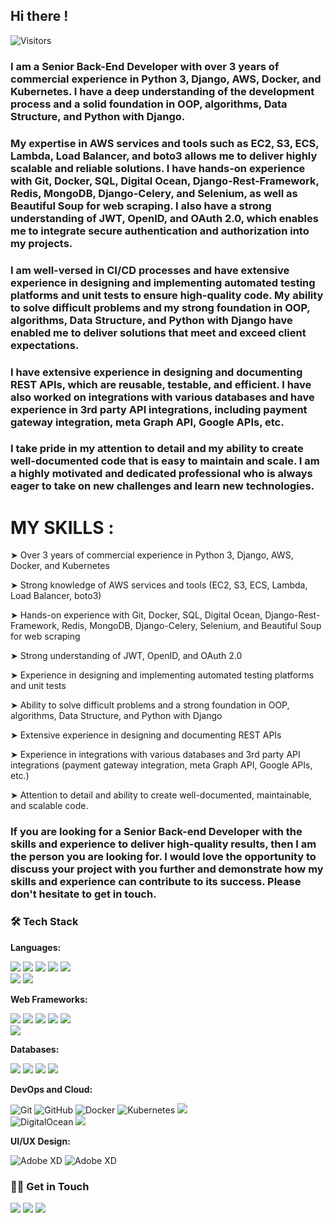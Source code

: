 ## Hi there !

![Visitors](https://api.visitorbadge.io/api/visitors?path=abdurrahimcs50&label=1234&countColor=%23263759)

### I am a Senior Back-End Developer with over 3 years of commercial experience in Python 3, Django, AWS, Docker, and Kubernetes. I have a deep understanding of the development process and a solid foundation in OOP, algorithms, Data Structure, and Python with Django.

### My expertise in AWS services and tools such as EC2, S3, ECS, Lambda, Load Balancer, and boto3 allows me to deliver highly scalable and reliable solutions. I have hands-on experience with Git, Docker, SQL, Digital Ocean, Django-Rest-Framework, Redis, MongoDB, Django-Celery, and Selenium, as well as Beautiful Soup for web scraping. I also have a strong understanding of JWT, OpenID, and OAuth 2.0, which enables me to integrate secure authentication and authorization into my projects.

### I am well-versed in CI/CD processes and have extensive experience in designing and implementing automated testing platforms and unit tests to ensure high-quality code. My ability to solve difficult problems and my strong foundation in OOP, algorithms, Data Structure, and Python with Django have enabled me to deliver solutions that meet and exceed client expectations.

### I have extensive experience in designing and documenting REST APIs, which are reusable, testable, and efficient. I have also worked on integrations with various databases and have experience in 3rd party API integrations, including payment gateway integration, meta Graph API, Google APIs, etc.

### I take pride in my attention to detail and my ability to create well-documented code that is easy to maintain and scale. I am a highly motivated and dedicated professional who is always eager to take on new challenges and learn new technologies.

# MY SKILLS :
➤ Over 3 years of commercial experience in Python 3, Django, AWS, Docker, and Kubernetes

➤ Strong knowledge of AWS services and tools (EC2, S3, ECS, Lambda, Load Balancer, boto3)

➤ Hands-on experience with Git, Docker, SQL, Digital Ocean, Django-Rest-Framework, Redis, MongoDB, Django-Celery, Selenium, and Beautiful Soup for web scraping

➤ Strong understanding of JWT, OpenID, and OAuth 2.0

➤ Experience in designing and implementing automated testing platforms and unit tests

➤ Ability to solve difficult problems and a strong foundation in OOP, algorithms, Data Structure, and Python with Django

➤ Extensive experience in designing and documenting REST APIs

➤ Experience in integrations with various databases and 3rd party API integrations (payment gateway integration, meta Graph API, Google APIs, etc.)

➤ Attention to detail and ability to create well-documented, maintainable, and scalable code.


### If you are looking for a Senior Back-end Developer with the skills and experience to deliver high-quality results, then I am the person you are looking for. I would love the opportunity to discuss your project with you further and demonstrate how my skills and experience can contribute to its success. Please don't hesitate to get in touch.


### 🛠 Tech Stack

**Languages:**
<p>
<img src="https://img.shields.io/badge/Python-3776AB?style=for-the-badge&logo=python&logoColor=white">
<img src="https://img.shields.io/badge/JavaScript-323330?style=for-the-badge&logo=javascript&logoColor=F7DF1E">
<img src="https://img.shields.io/badge/jQuery-0769AD?style=for-the-badge&logo=jquery&logoColor=white">
<img src="https://img.shields.io/badge/HTML5-E34F26?style=for-the-badge&logo=html5&logoColor=white">
<img src="https://img.shields.io/badge/CSS3-1572B6?style=for-the-badge&logo=css3&logoColor=white"><br>
<img src="https://img.shields.io/badge/Markdown-000000?style=for-the-badge&logo=markdown&logoColor=white">
<img src="https://img.shields.io/badge/json-5E5C5C?style=for-the-badge&logo=json&logoColor=white">
</p>

**Web Frameworks:**
<p>
<img src="https://img.shields.io/badge/Django-092E20?style=for-the-badge&logo=Django&logoColor=white">
<img src="https://img.shields.io/badge/DRF-ff1709?style=for-the-badge&logo=DRF&logoColor=white&color=ff1709&labelColor=gray">
<img src="https://img.shields.io/badge/Celery-38B2AC?style=for-the-badge&logo=Django-Celery&logoColor=white">
  <img src="https://img.shields.io/badge/Redis-38B2AC?style=for-the-badge&logo=Django-Celery&logoColor=white">
<img src="https://img.shields.io/badge/Bootstrap-563D7C?style=for-the-badge&logo=bootstrap&logoColor=white"><br>
<img src="https://img.shields.io/badge/Tailwind_CSS-38B2AC?style=for-the-badge&logo=tailwind-css&logoColor=white">

</p>

**Databases:**
<p>
<img src="https://img.shields.io/badge/MySQL-00000F?style=for-the-badge&logo=mysql&logoColor=white">
<img src="https://img.shields.io/badge/PostgreSQL-316192?style=for-the-badge&logo=postgresql&logoColor=white">
<img src="https://img.shields.io/badge/SQLite-07405E?style=for-the-badge&logo=sqlite&logoColor=white">
<img src="https://img.shields.io/badge/MongoDB%20%20-CC2927?style=for-the-badge&logo=MongoDB%20%20&logoColor=white">
</p>

**DevOps and Cloud:**
<p>
<img alt="Git" src="https://img.shields.io/badge/Git%20-0089D6?style=for-the-badge&logo=Git&logoColor=white"/>
<img alt="GitHub" src="https://img.shields.io/badge/GitHub%20-0089D6?style=for-the-badge&logo=GitHub&logoColor=white"/>
<img alt="Docker" src="https://img.shields.io/badge/Docker%20-0089D6?style=for-the-badge&logo=Docker&logoColor=white"/>
<img alt="Kubernetes" src="https://img.shields.io/badge/Kubernetes%20-0089D6?style=for-the-badge&logo=Kubernetes&logoColor=white"/>
<img src="https://img.shields.io/badge/AWS-4285F4?style=for-the-badge&logo=AWS&logoColor=white"><br>
<img alt="DigitalOcean" src="https://img.shields.io/badge/DigitalOcean%20-%23039BE5.svg?&style=for-the-badge&logo=Digital Ocean"/>
<img src="https://img.shields.io/badge/Heroku-430098?style=for-the-badge&logo=heroku&logoColor=white">
</p>

**UI/UX Design:**
<p>
<img alt="Adobe XD" src="https://img.shields.io/badge/adobe%20xd%20-%23FF26BE.svg?&style=for-the-badge&logo=adobe%20xd&logoColor=white"/>
<img alt="Adobe XD" src="https://img.shields.io/badge/Figma%20%20-%23FF26BE.svg?&style=for-the-badge&logo=Figma%20&logoColor=white"/>
</p>

### 🤝🏻 Get in Touch

<p>
<a href="https://www.linkedin.com/in/abdurrahimcs50/"><img src="https://img.shields.io/badge/LinkedIn-0077B5?style=for-the-badge&logo=linkedin&logoColor=white"></a>
<a href="https://dev.to/abdurrahimcs50"><img src="https://img.shields.io/badge/dev.to-0A0A0A?style=for-the-badge&logo=dev.to&logoColor=white"></a>
<a href="mailto:abdur.rahimcs50@gmail.com"><img src="https://img.shields.io/badge/Gmail-D14836?style=for-the-badge&logo=gmail&logoColor=white"></a>
</p>
